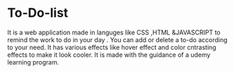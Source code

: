 # To-Do-list
It is a web application made in languges like CSS ,HTML &amp;JAVASCRIPT to remind the work to do in your day .
You can add or delete a to-do according to your need.
It has various effects like hover effect and color cntrasting effects to make it look cooler.
It is made with the guidance of a udemy learning program.
